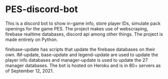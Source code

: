 # PES-discord-bot
This is a discord bot to show in-game info, store player IDs, simulate pack openings for the game PES. The project makes use of webscraping, firebase realtime databases, discord api among other things. The project is made entirely on Python.

firebase-update has scripts that update the firebase databases on their own. IM-update, base-update and legend-update are used to update the player info databases and manager-update is used to update the 27 manager databases. The bot is hosted on Heroku and is in 80+ servers as of September 12, 2021.

